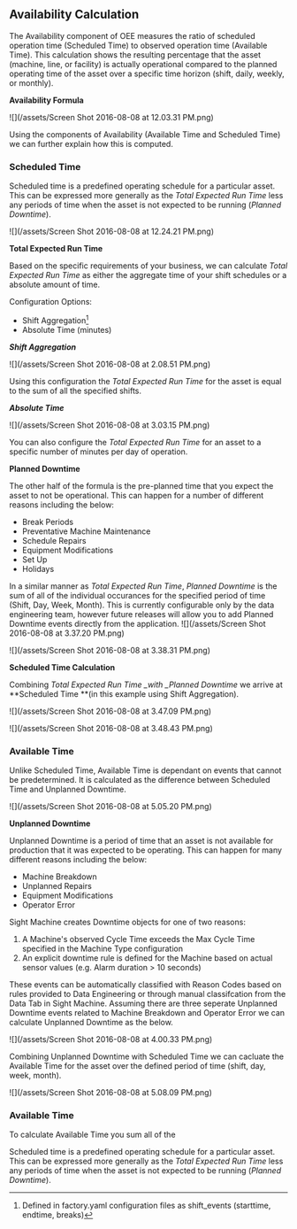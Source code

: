 ## **Availability Calculation**

The Availability component of OEE measures the ratio of scheduled operation time \(Scheduled Time\) to observed operation time \(Available Time\). This calculation shows the resulting percentage that the asset \(machine, line, or facility\) is actually operational compared to the planned operating time of the asset over a specific time horizon \(shift, daily, weekly, or monthly\).

**Availability Formula**

![](/assets/Screen Shot 2016-08-08 at 12.03.31 PM.png)

Using the components of Availability \(Available Time and Scheduled Time\) we can further explain how this is computed.

### **Scheduled Time**

Scheduled time is a predefined operating schedule for a particular asset. This can be expressed more generally as the _Total Expected Run Time_ less any periods of time when the asset is not expected to be running \(_Planned Downtime_\).

![](/assets/Screen Shot 2016-08-08 at 12.24.21 PM.png)

**Total Expected Run Time**

Based on the specific requirements of your business, we can calculate _Total Expected Run Time_ as either the aggregate time of your shift schedules or a absolute amount of time.

Configuration Options:

* Shift Aggregation[^2]
* Absolute Time \(minutes\)

_**Shift Aggregation**_

![](/assets/Screen Shot 2016-08-08 at 2.08.51 PM.png)

Using this configuration the _Total Expected Run Time_ for the asset is equal to the sum of all the specified shifts.

_**Absolute Time**_

![](/assets/Screen Shot 2016-08-08 at 3.03.15 PM.png)

You can also configure the _Total Expected Run Time_ for an asset to a specific number of minutes per day of operation.

**Planned Downtime**

The other half of the formula is the pre-planned time that you expect the asset to not be operational. This can happen for a number of different reasons including the below:

* Break Periods
* Preventative Machine Maintenance
* Schedule Repairs
* Equipment Modifications
* Set Up
* Holidays

In a similar manner as _Total Expected Run Time_, _Planned Downtime_ is the sum of all of the individual occurances for the specified period of time \(Shift, Day, Week, Month\). This is currently configurable only by the data engineering team, however future releases will allow you to add Planned Downtime events directly from the application.
![](/assets/Screen Shot 2016-08-08 at 3.37.20 PM.png)

![](/assets/Screen Shot 2016-08-08 at 3.38.31 PM.png)

**Scheduled Time Calculation**

Combining _Total Expected Run Time \_with \_Planned Downtime_ we arrive at **Scheduled Time **\(in this example using Shift Aggregation\).

![](/assets/Screen Shot 2016-08-08 at 3.47.09 PM.png)

![](/assets/Screen Shot 2016-08-08 at 3.48.43 PM.png)

### **Available Time**

Unlike Scheduled Time, Available Time is dependant on events that cannot be predetermined. It is calculated as the difference between Scheduled Time and Unplanned Downtime.

![](/assets/Screen Shot 2016-08-08 at 5.05.20 PM.png)

**Unplanned Downtime**

Unplanned Downtime is a period of time that an asset is not available for production that it was expected to be operating. This can happen for many different reasons including the below:

* Machine Breakdown
* Unplanned Repairs
* Equipment Modifications
* Operator Error

Sight Machine creates Downtime objects for one of two reasons:

1. A Machine's observed Cycle Time exceeds the Max Cycle Time specified in the Machine Type configuration
2. An explicit downtime rule is defined for the Machine based on actual sensor values \(e.g. Alarm duration &gt; 10 seconds\)

These events can be automatically classified with Reason Codes based on rules provided to Data Engineering or through manual classifcation from the Data Tab in Sight Machine. Assuming there are three seperate Unplanned Downtime events related to Machine Breakdown and Operator Error we can calculate Unplanned Downtime as the below.

![](/assets/Screen Shot 2016-08-08 at 4.00.33 PM.png)

Combining Unplanned Downtime with Scheduled Time we can cacluate the Available Time for the asset over the defined period of time \(shift, day, week, month\).

![](/assets/Screen Shot 2016-08-08 at 5.08.09 PM.png)

### **Available Time**

To calculate Available Time you sum all of the

Scheduled time is a predefined operating schedule for a particular asset. This can be expressed more generally as the _Total Expected Run Time_ less any periods of time when the asset is not expected to be running \(_Planned Downtime_\).

[^1]: file:\/\/\/Users\/Roger\_SM\/Downloads\/OEE\_Availability\_Definition.pdf

[^2]: Defined in factory.yaml configuration files as shift\_events \(starttime, endtime, breaks\)

